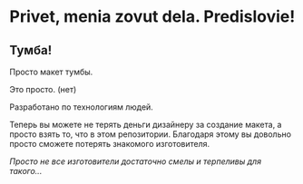 # Privet, menia zovut dela. Predislovie!
## Тумба!
Просто макет тумбы.

Это просто. (нет)

Разработано по технологиям людей.

Теперь вы можете не терять деньги дизайнеру за создание макета, а просто взять то, что в этом репозитории. Благодаря этому вы довольно просто сможете потерять знакомого изготовителя.

*Просто не все изготовители достаточно смелы и терпеливы для такого...*